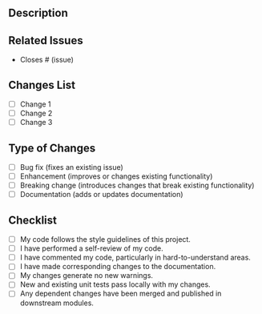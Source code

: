 ## Description
<!-- Please provide a brief summary of the changes and the motivation behind them. -->

## Related Issues
<!-- List any related issues, tasks, or pull requests, and include their IDs if applicable. -->
- Closes # (issue)


## Changes List
<!-- Detail the specific changes you have made, such as bug fixes, feature enhancements, etc. -->
- [ ] Change 1
- [ ] Change 2
- [ ] Change 3

## Type of Changes
<!-- Select the type(s) of changes your PR introduces. -->
- [ ] Bug fix (fixes an existing issue)
- [ ] Enhancement (improves or changes existing functionality)
- [ ] Breaking change (introduces changes that break existing functionality)
- [ ] Documentation (adds or updates documentation)

## Checklist
<!-- Ensure that all relevant checks are completed before submitting the PR. -->
- [ ] My code follows the style guidelines of this project.
- [ ] I have performed a self-review of my code.
- [ ] I have commented my code, particularly in hard-to-understand areas.
- [ ] I have made corresponding changes to the documentation.
- [ ] My changes generate no new warnings.
- [ ] New and existing unit tests pass locally with my changes.
- [ ] Any dependent changes have been merged and published in downstream modules.
